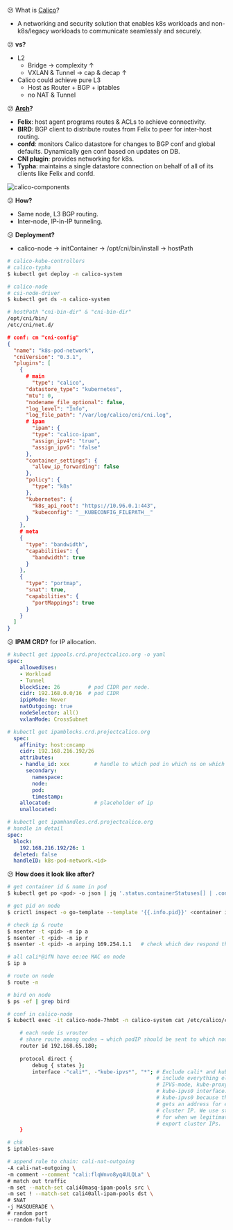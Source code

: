 :confused: What is [Calico](https://www.tigera.io/project-calico/)?

- A networking and security solution that enables k8s workloads and non-k8s/legacy workloads to communicate seamlessly and securely.



:confused: **vs?**

- L2
  - Bridge         → complexity  ↑
  - VXLAN & Tunnel → cap & decap ↑
- Calico could achieve pure L3
  - Host as Router + BGP + iptables
  - no NAT & Tunnel



:confused: **[Arch](https://docs.tigera.io/calico/latest/reference/architecture/overview)?**

- **Felix**: host agent programs routes & ACLs to achieve connectivity.
- **BIRD**: BGP client to distribute routes from Felix to peer for inter-host routing.
- **confd**: monitors Calico datastore for changes to BGP conf and global defaults. Dynamically gen conf based on updates on DB.
- **CNI plugin**: provides networking for k8s.
- **Typha**: maintains a single datastore connection on behalf of all of its clients like Felix and confd.





![calico-components](https://docs.tigera.io/assets/images/architecture-calico-deae813300e472483f84d6bfb49650ab.svg)



:confused: **How?**

- Same node, L3 BGP routing.
- Inter-node, IP-in-IP tunneling.



:confused: **Deployment?**

- calico-node → initContainer → /opt/cni/bin/install → hostPath

```bash
# calico-kube-controllers
# calico-typha
$ kubectl get deploy -n calico-system

# calico-node
# csi-node-driver
$ kubectl get ds -n calico-system

# hostPath "cni-bin-dir" & "cni-bin-dir"
/opt/cni/bin/
/etc/cni/net.d/
```

```json
# conf: cm "cni-config"
{
  "name": "k8s-pod-network",
  "cniVersion": "0.3.1",
  "plugins": [
    {
      # main
        "type": "calico",
      "datastore_type": "kubernetes",
      "mtu": 0,
      "nodename_file_optional": false,
      "log_level": "Info",
      "log_file_path": "/var/log/calico/cni/cni.log",
      # ipam
        "ipam": {
        "type": "calico-ipam",
        "assign_ipv4": "true",
        "assign_ipv6": "false"
      },
      "container_settings": {
        "allow_ip_forwarding": false
      },
      "policy": {
        "type": "k8s"
      },
      "kubernetes": {
        "k8s_api_root": "https://10.96.0.1:443",
        "kubeconfig": "__KUBECONFIG_FILEPATH__"
      }
    },
	# meta
    {
      "type": "bandwidth",
      "capabilities": {
        "bandwidth": true
      }
    },
    {
      "type": "portmap",
      "snat": true,
      "capabilities": {
        "portMappings": true
      }
    }
  ]
}
```



:confused: **IPAM CRD?** for IP allocation.

```yaml
# kubectl get ippools.crd.projectcalico.org -o yaml
spec:
    allowedUses:
    - Workload
    - Tunnel
    blockSize: 26         # pod CIDR per node.
    cidr: 192.168.0.0/16  # pod CIDR
    ipipMode: Never
    natOutgoing: true
    nodeSelector: all()
    vxlanMode: CrossSubnet
```

```yaml
# kubectl get ipamblocks.crd.projectcalico.org
  spec:
    affinity: host:cncamp
    cidr: 192.168.216.192/26
    attributes:
    - handle_id: xxx        # handle to which pod in which ns on which node
      secondary:
        namespace: 
        node:
        pod:
        timestamp:
    allocated:              # placeholder of ip
    unallocated:
```

```yaml
# kubectl get ipamhandles.crd.projectcalico.org
# handle in detail
spec:
  block:
    192.168.216.192/26: 1
  deleted: false
  handleID: k8s-pod-network.<id>
```



:confused: **How does it look like after?**

```bash
# get container id & name in pod
$ kubectl get po <pod> -o json | jq '.status.containerStatuses[] | .containerID, .name'

# get pid on node
$ crictl inspect -o go-template --template '{{.info.pid}}' <container id>

# check ip & route
$ nsenter -t <pid> -n ip a
$ nsenter -t <pid> -n ip r
$ nsenter -t <pid> -n arping 169.254.1.1   # check which dev respond this IP in route table. ee:...ee

# all cali*@ifN have ee:ee MAC on node
$ ip a

# route on node
$ route -n 
```

```bash
# bird on node
$ ps -ef | grep bird

# conf in calico-node
$ kubectl exec -it calico-node-7hmbt -n calico-system cat /etc/calico/confd/config/bird.cfg

	# each node is vrouter
	# share route among nodes → which podIP should be sent to which node
	router id 192.168.65.180;
	
	protocol direct {
  		debug { states };
  		interface -"cali*", -"kube-ipvs*", "*"; # Exclude cali* and kube-ipvs* but
                                            	# include everything else.  In
                                            	# IPVS-mode, kube-proxy creates a
                                            	# kube-ipvs0 interface. We exclude
                                            	# kube-ipvs0 because this interface
                                            	# gets an address for every in use
                                            	# cluster IP. We use static routes
                                                # for when we legitimately want to
                                                # export cluster IPs.
	}
```

```bash
# chk 
$ iptables-save

# append rule to chain: cali-nat-outgoing
-A cali-nat-outgoing \
-m comment --comment "cali:flqWnvo8yq4ULQLa" \
# match out traffic
-m set --match-set cali40masq-ipam-pools src \
-m set ! --match-set cali40all-ipam-pools dst \
# SNAT
-j MASQUERADE \
# random port
--random-fully
```